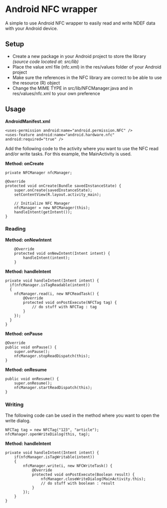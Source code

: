 # Android NFC wrapper
A simple to use Android NFC wrapper to easily read and write NDEF data with your Android device.

## Setup
- Create a new package in your Android project to store the library _(source code located at: src/lib)_
- Place the value xml file (nfc.xml) in the res/values folder of your Android project
- Make sure the references in the NFC library are correct to be able to use the resource (R) object
- Change the MIME TYPE in src/lib/NFCManager.java and in res/values/nfc.xml to your own preference

## Usage
**AndroidManifest.xml**
```
<uses-permission android:name="android.permission.NFC" />
<uses-feature android:name="android.hardware.nfc" android:required="true" />
```
Add the following code to the activity where you want to use the NFC read and/or write tasks. For this example, the MainActivity is used.

**Method: onCreate**
```
private NFCManager nfcManager;

@Override
protected void onCreate(Bundle savedInstanceState) {
    super.onCreate(savedInstanceState);
    setContentView(R.layout.activity_main);

    // Initialize NFC Manager
    nfcManager = new NFCManager(this);
    handleIntent(getIntent());
}
```
### Reading
**Method: onNewIntent**
```
    @Override
    protected void onNewIntent(Intent intent) {
        handleIntent(intent);
    }
```
**Method: handleIntent**
```
private void handleIntent(Intent intent) {
  if(nfcManager.isTagReadable(intent))
  {
    nfcManager.read(i, new NFCReadTask() {
        @Override
        protected void onPostExecute(NFCTag tag) {
            // do stuff with NFCTag : tag
        }
    });
  }
}
```
**Method: onPause**
```
@Override
public void onPause() {
    super.onPause();
    nfcManager.stopReadDispatch(this);
}
```
**Method: onResume**
```
public void onResume() {
    super.onResume();
    nfcManager.startReadDispatch(this);
}
```
### Writing
The following code can be used in the method where you want to open the write dialog.
```
NFCTag tag = new NFCTag("123", "article");
nfcManager.openWriteDialog(this, tag);
```
**Method: handleIntent**
```
private void handleIntent(Intent intent) {
    if(nfcManager.isTagWritable(intent))
    {
        nfcManager.write(i, new NFCWriteTask() {
            @Override
            protected void onPostExecute(Boolean result) {
                nfcManager.closeWriteDialog(MainActivity.this);
                // do stuff with boolean : result
            }
        });
    }
}
```
